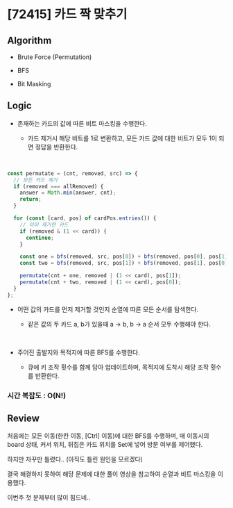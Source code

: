 # [72415] 카드 짝 맞추기

## Algorithm

- Brute Force (Permutation)

- BFS

- Bit Masking

## Logic

- 존재하는 카드의 값에 따른 비트 마스킹을 수행한다.

  - 카드 제거시 해당 비트를 1로 변환하고, 모든 카드 값에 대한 비트가 모두 1이 되면 정답을 반환한다.

<br />

```js
const permutate = (cnt, removed, src) => {
  // 모든 카드 제거
  if (removed === allRemoved) {
    answer = Math.min(answer, cnt);
    return;
  }

  for (const [card, pos] of cardPos.entries()) {
    // 이미 제거한 카드
    if (removed & (1 << card)) {
      continue;
    }

    const one = bfs(removed, src, pos[0]) + bfs(removed, pos[0], pos[1]) + 2;
    const two = bfs(removed, src, pos[1]) + bfs(removed, pos[1], pos[0]) + 2;

    permutate(cnt + one, removed | (1 << card), pos[1]);
    permutate(cnt + two, removed | (1 << card), pos[0]);
  }
};
```

- 어떤 값의 카드를 먼저 제거할 것인지 순열에 따른 모든 순서를 탐색한다.

  - 같은 값의 두 카드 a, b가 있을때 a -> b, b -> a 순서 모두 수행해야 한다.

<br />

- 주어진 출발지와 목적지에 따른 BFS를 수행한다.

  - 큐에 키 조작 횟수를 함께 담아 업데이트하며, 목적지에 도착시 해당 조작 횟수를 반환한다.

### 시간 복잡도 : O(N!)

## Review

처음에는 모든 이동(한칸 이동, [Ctrl] 이동)에 대한 BFS를 수행하며, 매 이동시의 board 상태, 커서 위치, 뒤집은 카드 위치를 Set에 넣어 방문 여부를 제어했다.

하지만 자꾸만 틀렸다.. (아직도 틀린 원인을 모르겠다)

결국 해결하지 못하여 해당 문제에 대한 풀이 영상을 참고하여 순열과 비트 마스킹을 이용했다.

이번주 첫 문제부터 많이 힘드네..